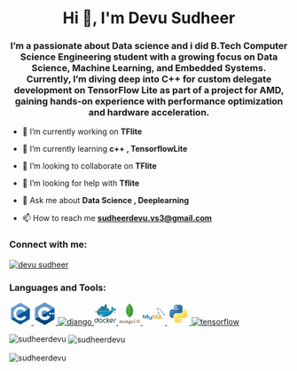 <h1 align="center">Hi 👋, I'm Devu Sudheer</h1>
<h3 align="center">I’m a passionate about Data science and i did B.Tech Computer Science Engineering student with a growing focus on Data Science, Machine Learning, and Embedded Systems. Currently, I’m diving deep into C++ for custom delegate development on TensorFlow Lite as part of a project for AMD, gaining hands-on experience with performance optimization and hardware acceleration.</h3>



- 🔭 I’m currently working on **TFlite**

- 🌱 I’m currently learning **c++ , TensorflowLite**

- 👯 I’m looking to collaborate on **TFlite**

- 🤝 I’m looking for help with **Tflite**

- 💬 Ask me about **Data Science , Deeplearning**

- 📫 How to reach me **sudheerdevu.vs3@gmail.com**



<h3 align="left">Connect with me:</h3>
<p align="left">
<a href="https://linkedin.com/in/devu sudheer" target="blank"><img align="center" src="https://raw.githubusercontent.com/rahuldkjain/github-profile-readme-generator/master/src/images/icons/Social/linked-in-alt.svg" alt="devu sudheer" height="30" width="40" /></a>
</p>

<h3 align="left">Languages and Tools:</h3>
<p align="left"> <a href="https://www.cprogramming.com/" target="_blank" rel="noreferrer"> <img src="https://raw.githubusercontent.com/devicons/devicon/master/icons/c/c-original.svg" alt="c" width="40" height="40"/> </a> <a href="https://www.w3schools.com/cpp/" target="_blank" rel="noreferrer"> <img src="https://raw.githubusercontent.com/devicons/devicon/master/icons/cplusplus/cplusplus-original.svg" alt="cplusplus" width="40" height="40"/> </a> <a href="https://www.djangoproject.com/" target="_blank" rel="noreferrer"> <img src="https://cdn.worldvectorlogo.com/logos/django.svg" alt="django" width="40" height="40"/> </a> <a href="https://www.docker.com/" target="_blank" rel="noreferrer"> <img src="https://raw.githubusercontent.com/devicons/devicon/master/icons/docker/docker-original-wordmark.svg" alt="docker" width="40" height="40"/> </a> <a href="https://www.mongodb.com/" target="_blank" rel="noreferrer"> <img src="https://raw.githubusercontent.com/devicons/devicon/master/icons/mongodb/mongodb-original-wordmark.svg" alt="mongodb" width="40" height="40"/> </a> <a href="https://www.mysql.com/" target="_blank" rel="noreferrer"> <img src="https://raw.githubusercontent.com/devicons/devicon/master/icons/mysql/mysql-original-wordmark.svg" alt="mysql" width="40" height="40"/> </a> <a href="https://www.python.org" target="_blank" rel="noreferrer"> <img src="https://raw.githubusercontent.com/devicons/devicon/master/icons/python/python-original.svg" alt="python" width="40" height="40"/> </a> <a href="https://www.tensorflow.org" target="_blank" rel="noreferrer"> <img src="https://www.vectorlogo.zone/logos/tensorflow/tensorflow-icon.svg" alt="tensorflow" width="40" height="40"/> </a> </p>

<p><img align="left" src="https://github-readme-stats.vercel.app/api/top-langs?username=sudheerdevu&show_icons=true&locale=en&layout=compact" alt="sudheerdevu" /></p>

<p>&nbsp;<img align="center" src="https://github-readme-stats.vercel.app/api?username=sudheerdevu&show_icons=true&locale=en" alt="sudheerdevu" /></p>

<p><img align="center" src="https://github-readme-streak-stats.herokuapp.com/?user=sudheerdevu&" alt="sudheerdevu" /></p>

